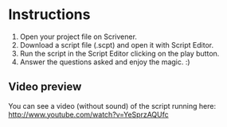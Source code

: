 # Instructions

1. Open your project file on Scrivener.
2. Download a script file (.scpt) and open it with Script Editor.
3. Run the script in the Script Editor clicking on the play button.
4. Answer the questions asked and enjoy the magic. :)

## Video preview

You can see a video (without sound) of the script running here: 
http://www.youtube.com/watch?v=YeSprzAQUfc
